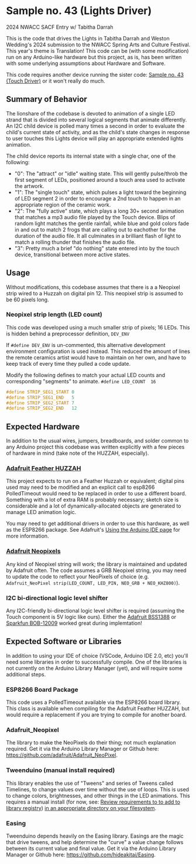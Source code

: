 # Sample no. 43 (Lights Driver)
2024 NWACC SACF Entry w/ Tabitha Darrah

This is the code that drives the Lights in Tabitha Darrah and Weston Wedding's 2024 submission to the NWACC Spring Arts and Culture Festival.  This year's theme is Translation! This code can be (with some modification) run on any Arduino-like hardware but this project, as is, has been written with some underlying assumptions about Hardware and Software.  

This code requires another device running the sister code: [Sample no. 43 (Touch Driver)](https://github.com/WesWedding/Translation2024-Touch) or it won't really do much.

## Summary of Behavior
The lionshare of the codebase is devoted to animation of a single LED strand that is divided into several logical segments that animate differently.  An I2C child device is polled many times a second in order to evaluate the child's current state of activity, and as the child's state changes in response to user touches this Lights device will play an appropriate extended lights animation.

The child device reports its internal state with a single char, one of the following:

- "0": The "attract" or "idle" waiting state.  This will gently pulse/throb the first segment of LEDs, positioned around a touch area used to activate the artwork.
- "1": The "single touch" state, which pulses a light toward the beginning of LED segment 2 in order to encourage a 2nd touch to happen in an appropriate region of the ceramic work.
- "2": The "fully active" state, which plays a long 30+ second animation that matches a mp3 audio file played by the Touch device.  Blips of random light matches the gentle rainfall, while blue and gold colors fade in and out to match 2 frogs that are calling out to eachother for the duration of the audio file.  It all culminates in a brilliant flash of light to match a rolling thunder that finishes the audio file.
- "3": Pretty much a brief "do nothing" state entered into by the touch device, transitional between more active states.

## Usage
Without modifications, this codebase assumes that there is a a Neopixel strip wired to a Huzzah on digital pin 12.  This neopixel strip is assumed to be 60 pixels long.

### Neopixel strip length (LED count)

This code was developed using a much smaller strip of pixels; 16 LEDs.  This is hidden behind a preprocessor definition, `DEV_ENV`

If `#define DEV_ENV` is un-commented, this alternative development environment configuration is used instead.  This reduced the amount of lines the remote ceramics artist would have to maintain on her own, and have to keep track of every time they pulled a code update.

Modify the following defines to match your actual LED counts and corresponding "segments" to animate.
`#define LED_COUNT  16`

```cpp
#define STRIP_SEG1_START 0
#define STRIP_SEG1_END   5
#define STRIP_SEG2_START 7
#define STRIP_SEG2_END   12
```

## Expected Hardware
In addition to the usual wires, jumpers, breadboards, and solder common to any Arduino project this codebase was written explicitly with a few pieces of hardware in mind (take note of the HUZZAH, especially).

### [Adafruit Feather HUZZAH](https://www.adafruit.com/product/2821)
This project expects to run on a Feather Huzzah or equivalent; digital pins used may need to be modified and an explicit call to esp8266 PolledTimeout would need to be replaced in order to use a different board.  Something with a lot of extra RAM is probably necessary; sketch size is considerable and a lot of dynamically-allocated objects are generated to manage LED animation logic.

You may need to get additional drivers in order to use this hardware, as well as the ESP8266 package.  See Adafruit's [Using the Arduino IDE page](https://learn.adafruit.com/adafruit-feather-huzzah-esp8266/using-arduino-ide) for more information.

### [Adafruit Neopixels](https://www.adafruit.com/category/168)
Any kind of Neopixel string will work; the library is maintained and updated by Adafruit often.  The code assumes a GRB Neopixel string, you may need to update the code to reflect your NeoPixels of choice (e.g. `Adafruit_NeoPixel strip(LED_COUNT, LED_PIN, NEO_GRB + NEO_KHZ800)`).

### I2C bi-directional logic level shifter
Any I2C-friendly bi-directional logic level shifter is required (assuming the Touch component is 5V logic like ours).  Either the [Adafruit BSS1388](https://www.adafruit.com/product/757) or [Sparkfun BOB-12009](https://www.sparkfun.com/products/12009) worked great during implemtation! 

## Expected Software or Libraries
In addition to using your IDE of choice (VSCode, Arduino IDE 2.0, etc) you'll need some libraries in order to successfully compile.  One of the libraries is not currently on the Arduino Library Manager (yet), and will require some additional steps.

### ESP8266 Board Package
This code uses a PolledTimeout available via the ESP8266 board library.  This class is available when compiling for the Adafruit Feather HUZZAH, but would require a replacement if you are trying to compile for another board.

### Adafruit_Neopixel
The library to make the NeoPixels do their thing; not much explanation required.  Get it via the Arduino Library Manager or Github here: https://github.com/adafruit/Adafruit_NeoPixel.

### Tweenduino (manual install required)
This library enables the use of "Tweens" and series of Tweens called Timelines, to change values over time without the use of loops.  This is used to change colors, brightnesses, and other things in the LED animations. This requires a manual install (for now, see: [Review requirements to to add to library registry](https://github.com/WesWedding/TweenDuino/issues/30)) [in an appropriate directory on your filesystem](https://docs.arduino.cc/software/ide-v1/tutorials/installing-libraries/#manual-installation).

### Easing
Tweenduino depends heavily on the Easing library.  Easings are the magic that drive tweens, and help determine the "curve" a value change follows between its current value and final value.  Get it via the Arduino Library Manager or Github here: https://github.com/hideakitai/Easing.

